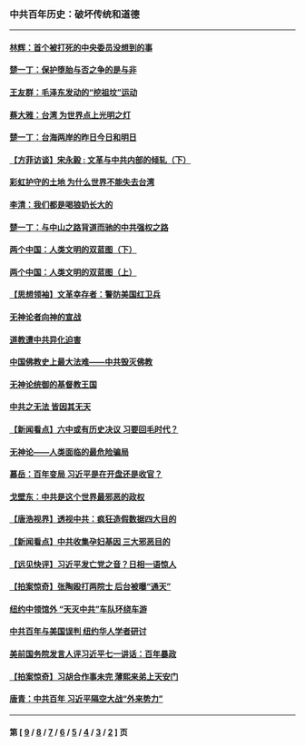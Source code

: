 ### 中共百年历史：破坏传统和道德
---
#### [林辉：首个被打死的中央委员没想到的事](../../pages/nf1176114/n13987400.md?05240430) 
#### [楚一丁：保护堕胎与否之争的是与非](../../pages/nf1176114/n13815642.md?05240430) 
#### [王友群：毛泽东发动的“挖祖坟”运动](../../pages/nf1176114/n13723639.md?05240430) 
#### [蔡大雅：台湾 为世界点上光明之灯](../../pages/nf1176114/n13531530.md?05240430) 
#### [楚一丁：台海两岸的昨日今日和明日](../../pages/nf1176114/n13531468.md?05240430) 
#### [【方菲访谈】宋永毅 : 文革与中共内部的倾轧（下）](../../pages/nf1176114/n13486836.md?05240430) 
#### [彩虹护守的土地 为什么世界不能失去台湾](../../pages/nf1176114/n13476849.md?05240430) 
#### [李清：我们都是喝狼奶长大的](../../pages/nf1176114/n13471478.md?05240430) 
#### [楚一丁：与中山之路背道而驰的中共强权之路](../../pages/nf1176114/n13437270.md?05240430) 
#### [两个中国：人类文明的双蓝图（下）](../../pages/nf1176114/n13423132.md?05240430) 
#### [两个中国：人类文明的双蓝图（上）](../../pages/nf1176114/n13422687.md?05240430) 
#### [【思想领袖】文革幸存者：警防美国红卫兵](../../pages/nf1176114/n13339289.md?05240430) 
#### [无神论者向神的宣战](../../pages/nf1176114/n13281535.md?05240430) 
#### [道教遭中共异化迫害](../../pages/nf1176114/n13281463.md?05240430) 
#### [中国佛教史上最大法难——中共毁灭佛教](../../pages/nf1176114/n13281397.md?05240430) 
#### [无神论统御的基督教王国](../../pages/nf1176114/n13281280.md?05240430) 
#### [中共之无法 皆因其无天](../../pages/nf1176114/n13281088.md?05240430) 
#### [【新闻看点】六中或有历史决议 习要回毛时代？](../../pages/nf1176114/n13222895.md?05240430) 
#### [无神论——人类面临的最危险骗局](../../pages/nf1176114/n13196137.md?05240430) 
#### [慕岳：百年变局 习近平是在开盘还是收官？](../../pages/nf1176114/n13206516.md?05240430) 
#### [戈壁东：中共是这个世界最邪恶的政权](../../pages/nf1176114/n13085641.md?05240430) 
#### [【唐浩视界】透视中共：疯狂造假数据四大目的](../../pages/nf1176114/n13080590.md?05240430) 
#### [【新闻看点】中共收集孕妇基因 三大邪恶目的](../../pages/nf1176114/n13077182.md?05240430) 
#### [【远见快评】习近平发亡党之音？日相一语惊人](../../pages/nf1176114/n13074809.md?05240430) 
#### [【拍案惊奇】张陶殴打两院士 后台被曝“通天”](../../pages/nf1176114/n13070496.md?05240430) 
#### [纽约中领馆外 “天灭中共”车队环绕车游](../../pages/nf1176114/n13070693.md?05240430) 
#### [中共百年与美国误判 纽约华人学者研讨](../../pages/nf1176114/n13067969.md?05240430) 
#### [美前国务院发言人评习近平七一讲话：百年暴政](../../pages/nf1176114/n13066986.md?05240430) 
#### [【拍案惊奇】习胡合作事未完 薄熙来弟上天安门](../../pages/nf1176114/n13065867.md?05240430) 
#### [唐青：中共百年 习近平隔空大战“外来势力”](../../pages/nf1176114/n13065976.md?05240430) 

---
#### 第 [ [9](./9.md?05240430) / [8](./8.md?05240430) / [7](./7.md?05240430) / [6](./6.md?05240430) / [5](./5.md?05240430) / [4](./4.md?05240430) / [3](./3.md?05240430) / [2](./2.md?05240430) ] 页
